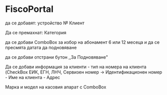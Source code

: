 # FiscoPortal
да се добавят:
устройство №
Клиент

Да се премахнат:
Категория

да се добави ComboBox  за избор на абонамент 
6 или 12 месеца и да се пресмята датата да подновяване

да се добави отстрани бутон ,,За Подновяване"

Да се добави информация за клиенти
	- тип на номера на клиента (CheckBox ЕИК, ЕГН, ЛНЧ, Сервизен номер
		-> Идентификационен номер 
	- Име на клиента
	- Адрес
	
Марка и модел на касовия апарат с ComboBox
